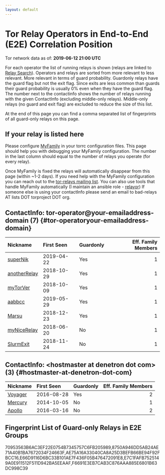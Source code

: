 ```yaml
---
layout: default
---
```



# Tor Relay Operators in End-to-End (E2E) Correlation Position

Tor network data as of: **2019-06-12 21:00 UTC**

For each operator the list of running relays is shown (relays are linked to [Relay Search](https://metrics.torproject.org/rs.html)).
Operators and relays are sorted from more relevant to less relevant. More relevant in terms of guard probability.
Guardonly relays have the guard flag but not the exit flag.
Since exits are less common than guards their guard probability is usually 0% even when they have the guard flag.
The number next to the contactinfo shows the number of relays running with the given ContactInfo (excluding middle-only relays).
Middle-only relays (no guard and exit flag) are excluded to reduce the size of this list.

At the end of this page you can find a comma separated list of fingerprints of all guard-only relays on this page.

## If your relay is listed here
Please configure [MyFamily](https://www.torproject.org/docs/tor-manual.html.en#MyFamily) in your torrc configuration files.
This page should help you with debugging your MyFamily configuration. The number in the last column should equal to the number of
relays you operate (for every relay).

Once MyFamily is fixed the relays will automatically disappear from this page (within ~1-2 days).
If you need help with the MyFamily configuration you can reach out to the
[tor-relays mailing list](https://lists.torproject.org/cgi-bin/mailman/listinfo/tor-relays).
You can also use tools that handle MyFamily automatically (I maintain an ansible role - 
[relayor](https://medium.com/@nusenu/deploying-tor-relays-with-ansible-6612593fa34d))
If someone else is using your contactInfo please send an email to bad-relays AT lists DOT torproject DOT org.


## ContactInfo: tor-operator@your-emailaddress-domain (7) {#tor-operatoryour-emailaddress-domain}

| Nickname                                                                                                | First Seen   | Guardonly   |   Eff. Family Members |
|:--------------------------------------------------------------------------------------------------------|:-------------|:------------|----------------------:|
| [superNik](https://metrics.torproject.org/rs.html#details/E66D9116D6BC33B101AE7F436F05B476472091E8)     | 2019-04-22   | Yes         |                     1 |
| [anotherRelay](https://metrics.torproject.org/rs.html#details/F6691E3EB7CAB3C876AAA885E6801B63DC998C39) | 2018-10-29   | Yes         |                     1 |
| [myTorVer](https://metrics.torproject.org/rs.html#details/70953563B6AC3EF22E0754B7345757C6FB205989)     | 2018-10-09   | Yes         |                     1 |
| [aabbcc](https://metrics.torproject.org/rs.html#details/E7C1FAFB7525149A0E911512F511D942BA5EEAAF)       | 2019-05-29   | Yes         |                     1 |
| [Marsu](https://metrics.torproject.org/rs.html#details/8750A946DD5AB24AE71A40B1BA7672034F24663F)        | 2018-12-23   | Yes         |                     1 |
| [myNiceRelay](https://metrics.torproject.org/rs.html#details/9FC15C742C2E95A34F104CB5A0826C6659CFF2B7)  | 2018-06-20   | No          |                     1 |
| [SlurmExit](https://metrics.torproject.org/rs.html#details/C0BFC0A0341BD0293F093DEC6966B99038A31B79)    | 2018-11-24   | No          |                     1 |

## ContactInfo: &lt;hostmaster at denetron dot com&gt; (3) {#hostmaster-at-denetron-dot-com}

| Nickname                                                                                           | First Seen   | Guardonly   |   Eff. Family Members |
|:---------------------------------------------------------------------------------------------------|:-------------|:------------|----------------------:|
| [Voyager](https://metrics.torproject.org/rs.html#details/AE75A16A33040CA8A25D3BEFB66BE94F92FBCC16) | 2016-08-28   | Yes         |                     2 |
| [Mercury](https://metrics.torproject.org/rs.html#details/484CEAF51A37EC992645FB6257B2EBC4AE20D9B7) | 2014-10-05   | No          |                     1 |
| [Apollo](https://metrics.torproject.org/rs.html#details/9A630383897133B05DB56532ECC91214CF195F68)  | 2016-03-16   | No          |                     2 |


## Fingerprint List of Guard-only Relays in E2E Groups

70953563B6AC3EF22E0754B7345757C6FB205989,8750A946DD5AB24AE71A40B1BA7672034F24663F,AE75A16A33040CA8A25D3BEFB66BE94F92FBCC16,E66D9116D6BC33B101AE7F436F05B476472091E8,E7C1FAFB7525149A0E911512F511D942BA5EEAAF,F6691E3EB7CAB3C876AAA885E6801B63DC998C39
